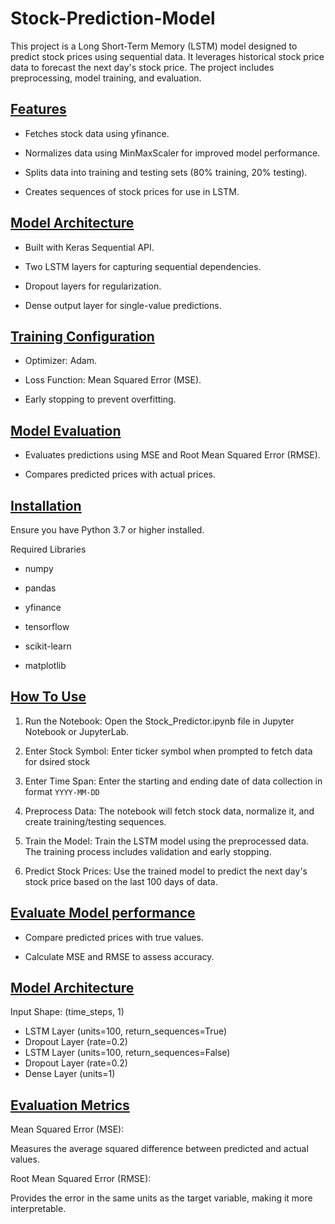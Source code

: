# Stock-Prediction-Model
This project is a Long Short-Term Memory (LSTM) model designed to predict stock prices using sequential data. It leverages historical stock price data to forecast the next day's stock price. The project includes preprocessing, model training, and evaluation.

<h2><u>Features</u></h2>

- Fetches stock data using yfinance.

- Normalizes data using MinMaxScaler for improved model performance.

- Splits data into training and testing sets (80% training, 20% testing).

- Creates sequences of stock prices for use in LSTM.

<h2><u>Model Architecture</u></h2>

- Built with Keras Sequential API.

- Two LSTM layers for capturing sequential dependencies.

- Dropout layers for regularization.

- Dense output layer for single-value predictions.

<h2><u>Training Configuration</u></h2>

- Optimizer: Adam.

- Loss Function: Mean Squared Error (MSE).

- Early stopping to prevent overfitting.

<h2><u>Model Evaluation</u></h2>

- Evaluates predictions using MSE and Root Mean Squared Error (RMSE).

- Compares predicted prices with actual prices.

<h2><u>Installation</u></h2>

Ensure you have Python 3.7 or higher installed. 

Required Libraries

- numpy

- pandas

- yfinance

- tensorflow

- scikit-learn

- matplotlib

<h2><u>How To Use</u></h2>

1. Run the Notebook:
Open the Stock_Predictor.ipynb file in Jupyter Notebook or JupyterLab.

2. Enter Stock Symbol:
Enter ticker symbol when prompted to fetch data for dsired stock  

3. Enter Time Span: 
Enter the starting and ending date of data collection in format `YYYY-MM-DD`

4. Preprocess Data:
The notebook will fetch stock data, normalize it, and create training/testing sequences.

5. Train the Model:
Train the LSTM model using the preprocessed data. The training process includes validation and early stopping.

6. Predict Stock Prices:
Use the trained model to predict the next day's stock price based on the last 100 days of data.

<h2><u>Evaluate Model performance</u></h2>

- Compare predicted prices with true values.

- Calculate MSE and RMSE to assess accuracy.

<h2><u>Model Architecture</u></h2>

Input Shape: (time_steps, 1)

- LSTM Layer (units=100, return_sequences=True)
- Dropout Layer (rate=0.2)
- LSTM Layer (units=100, return_sequences=False)
- Dropout Layer (rate=0.2)
- Dense Layer (units=1)

<h2><u>Evaluation Metrics</u></h2>

Mean Squared Error (MSE):

Measures the average squared difference between predicted and actual values.

Root Mean Squared Error (RMSE):

Provides the error in the same units as the target variable, making it more interpretable.

